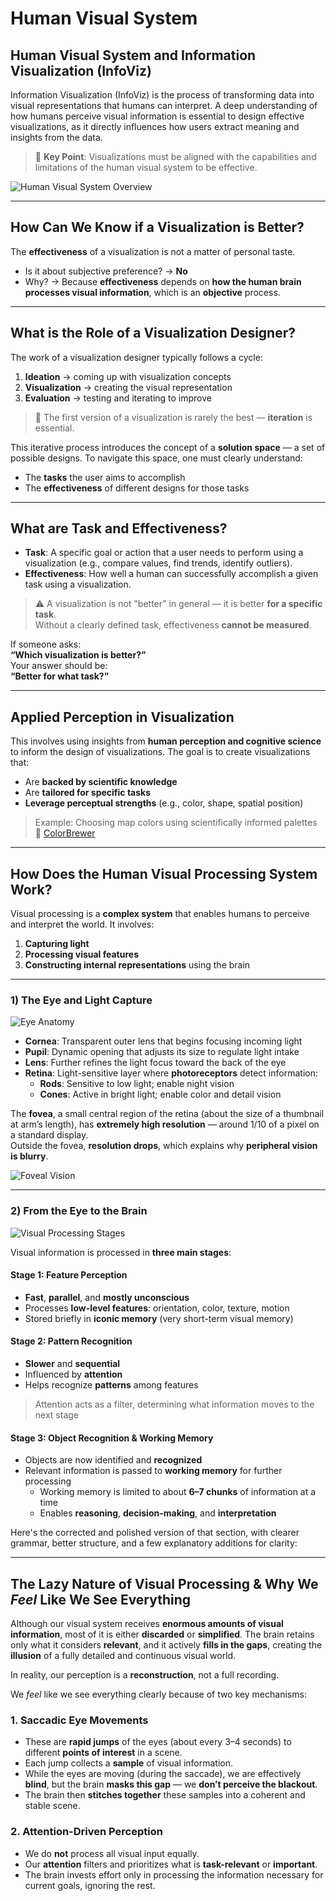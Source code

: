 # Human Visual System

## Human Visual System and Information Visualization (InfoViz)

Information Visualization (InfoViz) is the process of transforming data into visual representations that humans can interpret. A deep understanding of how humans perceive visual information is essential to design effective visualizations, as it directly influences how users extract meaning and insights from the data.

> 📌 **Key Point**: Visualizations must be aligned with the capabilities and limitations of the human visual system to be effective.

![Human Visual System Overview](/cogviz%20-%20cognitive%20foundations%20of%20visualization%20193.142/imgs/1_Human_Visual_System/1_HVS.png)

---

## How Can We Know if a Visualization is Better?

The **effectiveness** of a visualization is not a matter of personal taste.

- Is it about subjective preference? → **No**
- Why? → Because **effectiveness** depends on **how the human brain processes visual information**, which is an **objective** process.

---

## What is the Role of a Visualization Designer?

The work of a visualization designer typically follows a cycle:

1. **Ideation** → coming up with visualization concepts  
2. **Visualization** → creating the visual representation  
3. **Evaluation** → testing and iterating to improve

> 🔁 The first version of a visualization is rarely the best — **iteration** is essential.

This iterative process introduces the concept of a **solution space** — a set of possible designs. To navigate this space, one must clearly understand:

- The **tasks** the user aims to accomplish  
- The **effectiveness** of different designs for those tasks

---

## What are Task and Effectiveness?

- **Task**: A specific goal or action that a user needs to perform using a visualization (e.g., compare values, find trends, identify outliers).
- **Effectiveness**: How well a human can successfully accomplish a given task using a visualization.

> ⚠️ A visualization is not "better" in general — it is better **for a specific task**.  
> Without a clearly defined task, effectiveness **cannot be measured**.

If someone asks:  
**“Which visualization is better?”**  
Your answer should be:  
**“Better for what task?”**

---

## Applied Perception in Visualization

This involves using insights from **human perception and cognitive science** to inform the design of visualizations. The goal is to create visualizations that:

- Are **backed by scientific knowledge**
- Are **tailored for specific tasks**
- **Leverage perceptual strengths** (e.g., color, shape, spatial position)

> Example: Choosing map colors using scientifically informed palettes  
🔗 [ColorBrewer](https://colorbrewer2.org/#type=sequential&scheme=BuGn&n=3)

---

## How Does the Human Visual Processing System Work?

Visual processing is a **complex system** that enables humans to perceive and interpret the world. It involves:

1. **Capturing light**
2. **Processing visual features**
3. **Constructing internal representations** using the brain

---

### 1) The Eye and Light Capture

![Eye Anatomy](/cogviz%20-%20cognitive%20foundations%20of%20visualization%20193.142/imgs/1_Human_Visual_System/2_Eye_Anatomy.png)

- **Cornea**: Transparent outer lens that begins focusing incoming light  
- **Pupil**: Dynamic opening that adjusts its size to regulate light intake  
- **Lens**: Further refines the light focus toward the back of the eye  
- **Retina**: Light-sensitive layer where **photoreceptors** detect information:
  - **Rods**: Sensitive to low light; enable night vision  
  - **Cones**: Active in bright light; enable color and detail vision

The **fovea**, a small central region of the retina (about the size of a thumbnail at arm’s length), has **extremely high resolution** — around 1/10 of a pixel on a standard display.  
Outside the fovea, **resolution drops**, which explains why **peripheral vision is blurry**.

![Foveal Vision](/cogviz%20-%20cognitive%20foundations%20of%20visualization%20193.142/imgs/1_Human_Visual_System/3_Fovea_Vision_Field.png)

---

### 2) From the Eye to the Brain

![Visual Processing Stages](/cogviz%20-%20cognitive%20foundations%20of%20visualization%20193.142/imgs/1_Human_Visual_System/4_From_the_eye_to_the_brain.png)

Visual information is processed in **three main stages**:

#### **Stage 1: Feature Perception**
- **Fast**, **parallel**, and **mostly unconscious**
- Processes **low-level features**: orientation, color, texture, motion
- Stored briefly in **iconic memory** (very short-term visual memory)

#### **Stage 2: Pattern Recognition**
- **Slower** and **sequential**
- Influenced by **attention**
- Helps recognize **patterns** among features

> Attention acts as a filter, determining what information moves to the next stage

#### **Stage 3: Object Recognition & Working Memory**
- Objects are now identified and **recognized**
- Relevant information is passed to **working memory** for further processing
  - Working memory is limited to about **6–7 chunks** of information at a time
  - Enables **reasoning**, **decision-making**, and **interpretation**

Here's the corrected and polished version of that section, with clearer grammar, better structure, and a few explanatory additions for clarity:

---

## The Lazy Nature of Visual Processing & Why We *Feel* Like We See Everything

Although our visual system receives **enormous amounts of visual information**, most of it is either **discarded** or **simplified**. The brain retains only what it considers **relevant**, and it actively **fills in the gaps**, creating the **illusion** of a fully detailed and continuous visual world.

In reality, our perception is a **reconstruction**, not a full recording.

We *feel* like we see everything clearly because of two key mechanisms:

### 1. **Saccadic Eye Movements**
- These are **rapid jumps** of the eyes (about every 3–4 seconds) to different **points of interest** in a scene.
- Each jump collects a **sample** of visual information.
- While the eyes are moving (during the saccade), we are effectively **blind**, but the brain **masks this gap** — we **don’t perceive the blackout**.
- The brain then **stitches together** these samples into a coherent and stable scene.

### 2. **Attention-Driven Perception**
- We do **not** process all visual input equally.
- Our **attention** filters and prioritizes what is **task-relevant** or **important**.
- The brain invests effort only in processing the information necessary for current goals, ignoring the rest.
  


